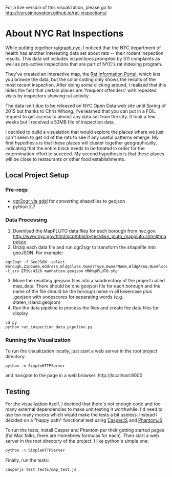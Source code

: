 For a live version of this visualization, please go to http://cyrusinnovation.github.io/rat-inspections/

# About NYC Rat Inspections

While putting together [ratgraph.nyc](http://ratgraph.nyc), I noticed that the NYC department of health has another interesting data set about rats -- their rodent inspection results.  This data set includes inspections prompted by 311 complaints as well as pro-active inspections that are part of NYC's rat indexing program.

They've created an interactive map, the [Rat Information Portal](http://gis.nyc.gov/doitt/nycitymap/template?applicationName=DOH_RIP), which lets you browse the data, but the color coding only shows the results of the most recent inspection.  After doing some clicking around, I realized that this hides the fact that certain places are 'frequent offenders' with repeated visits by inspectors showing rat activity.

The data isn't due to be released on NYC Open Data web site until Spring of 2015 but thanks to Chris Whong, I've learned that you can put in a FOIL request to get access to almost any data set from the city.  It took a few weeks but I received a 53MB file of inspection data.

I decided to build a visualation that would explore the places where we just can't seem to get rid of the rats to see if any useful patterns emerge.  My first hypothesis is that these places will cluster together geographically, indicating that the entire block needs to be treated in order for the extermination effort to succeed.  My second hypothesis is that these places will be close to restaurants or other food establishments.

## Local Project Setup

### Pre-reqs
* [ogr2ogr via gdal](http://www.gdal.org/ogr2ogr.html) for converting shapefiles to geojson
* python 2.7

### Data Processing
1. Download the MapPLUTO data files for each borough from nyc.gov: http://www.nyc.gov/html/dcp/html/bytes/dwn_pluto_mappluto.shtml#mappluto
2. Unzip each data file and run ogr2ogr to transform the shapefile into geoJSON.  For example:
```
ogr2ogr -f GeoJSON -select Borough,ZipCode,Address,BldgClass,OwnerType,OwnerName,BldgArea,NumFloors,UnitsTotal,AssessTot,YearBuilt -t_srs EPSG:4326 manhattan.geojson MNMapPLUTO.shp
```
3. Move the resulting geojson files into a subdirectory of the project called map_data.  There should be one geojson file for each borough and the name of the file should be the borough name in all lowercase plus .geojson with undescores for separating words (e.g. staten_island.geojson)
4. Run the data pipeline to process the files and create the data files for display
```
cd py
python rat_inspection_data_pipeline.py
```

### Running the Visualization
To run the visualization locally, just start a web server in the root project directory:
```
python -m SimpleHTTPServer
```
and navigate to the page in a web browser: http://localhost:8000

## Testing

For the visualization itself, I decided that there's not enough code and too many external dependencies to make unit testing it worthwhile.  I'd need to use too many mocks which would make the tests a bit useless.  Instead I decided on a "happy path" functional test using [CasperJS](http://casperjs.org/) and [PhantomJS](http://phantomjs.org/).

To run the tests, install Casper and Phantom per their getting started pages (for Mac folks, there are Homebrew formulas for each).  Then start a web server in the root directory of the project.  I like python's simple one:

```bash
python -m SimpleHTTPServer
```

Finally, run the tests:

```bash
casperjs test tests/map_test.js
```
